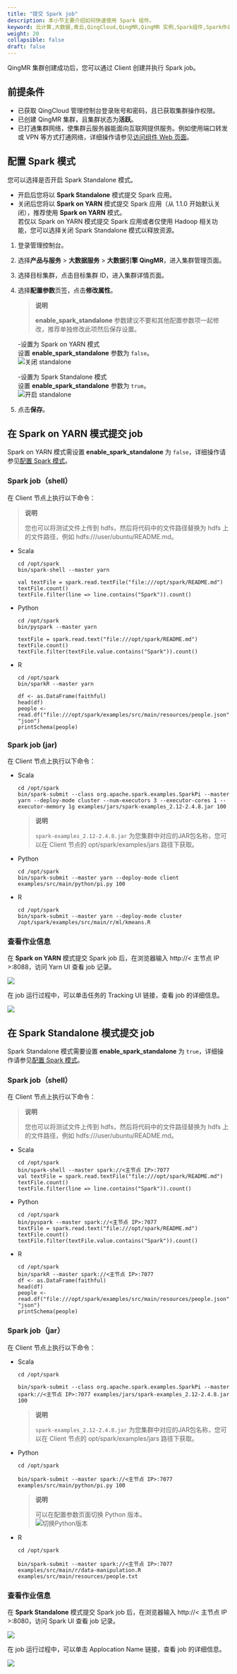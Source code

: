 ```yaml
---
title: "提交 Spark job"
description: 本小节主要介绍如何快速使用 Spark 组件。 
keyword: 云计算,大数据,青云,QingCloud,QingMR,QingMR 实例,Spark组件,Spark作业,快速入门
weight: 20
collapsible: false
draft: false
---
```


QingMR 集群创建成功后，您可以通过 Client 创建并执行 Spark job。

## 前提条件

- 已获取 QingCloud 管理控制台登录账号和密码，且已获取集群操作权限。
- 已创建 QingMR 集群，且集群状态为**活跃**。
- 已打通集群网络，使集群云服务器能面向互联网提供服务。例如使用端口转发或 VPN 等方式打通网络，详细操作请参见[访问组件 Web 页面](../../manual/access_method)。

## 配置 Spark 模式

您可以选择是否开启 Spark Standalone 模式。
- 开启后您将以 **Spark Standalone** 模式提交 Spark 应用。
- 关闭后您将以 **Spark on YARN** 模式提交 Spark 应用（从 1.1.0 开始默认关闭），推荐使用 **Spark on YARN** 模式。     
  若仅以 Spark on YARN 模式提交 Spark 应用或者仅使用 Hadoop 相关功能，您可以选择关闭 Spark Standalone 模式以释放资源。

1. 登录管理控制台。
2. 选择**产品与服务** > **大数据服务** > **大数据引擎 QingMR**，进入集群管理页面。
3. 选择目标集群，点击目标集群 ID，进入集群详情页面。  
4. 选择**配置参数**页签，点击**修改属性**。

   > **说明**
   > 
   > **enable_spark_standalone** 参数建议不要和其他配置参数项一起修改，推荐单独修改此项然后保存设置。
   
   -设置为 Spark on YARN 模式  
   设置 **enable_spark_standalone** 参数为 `false`。  
   ![关闭 standalone](../../_images/spark_standalone_false.png)

   -设置为 Spark Standalone 模式   
   设置 **enable_spark_standalone** 参数为 `true`。     
   ![开启 standalone](../../_images/spark_standalone_true.png)


5. 点击**保存**。

## 在 **Spark on YARN** 模式提交 job

Spark on YARN 模式需设置 **enable_spark_standalone** 为 `false`，详细操作请参见[配置 Spark 模式](#配置-spark-模式)。

### Spark job（shell）

在 Client 节点上执行以下命令：

> **说明**
> 
> 您也可以将测试文件上传到 hdfs，然后将代码中的文件路径替换为 hdfs 上的文件路径，例如 hdfs:///user/ubuntu/README.md。

- Scala

   ```shell
   cd /opt/spark
   bin/spark-shell --master yarn

   val textFile = spark.read.textFile("file:///opt/spark/README.md")
   textFile.count()
   textFile.filter(line => line.contains("Spark")).count()
   ```

- Python

   ```shell
   cd /opt/spark
   bin/pyspark --master yarn

   textFile = spark.read.text("file:///opt/spark/README.md")
   textFile.count()
   textFile.filter(textFile.value.contains("Spark")).count()
   ```

- R

   ```shell
   cd /opt/spark
   bin/sparkR --master yarn
   
   df <- as.DataFrame(faithful)
   head(df)
   people <- read.df("file:///opt/spark/examples/src/main/resources/people.json", "json")
   printSchema(people)
   ```

### Spark job (jar)

在 Client 节点上执行以下命令：

- Scala
   ```
   cd /opt/spark
   bin/spark-submit --class org.apache.spark.examples.SparkPi --master yarn --deploy-mode cluster --num-executors 3 --executor-cores 1 --executor-memory 1g examples/jars/spark-examples_2.12-2.4.8.jar 100
   ```

   > **说明**
   > 
   > `spark-examples_2.12-2.4.8.jar` 为您集群中对应的JAR包名称，您可以在 Client 节点的 opt/spark/examples/jars 路径下获取。

- Python
   ```
   cd /opt/spark
   bin/spark-submit --master yarn --deploy-mode client examples/src/main/python/pi.py 100
   ```

- R
   ```
   cd /opt/spark
   bin/spark-submit --master yarn --deploy-mode cluster /opt/spark/examples/src/main/r/ml/kmeans.R
   ```

### 查看作业信息

在 **Spark on YARN** 模式提交 Spark job 后，在浏览器输入 http://< 主节点 IP >:8088，访问 Yarn UI 查看 job 记录。

![](../../_images/spark_onyarn_shell_ui.png)

在 job 运行过程中，可以单击任务的 Tracking UI 链接，查看 job 的详细信息。

![](../../_images/spark_onyarn_jar_ui_01.png)

## 在 **Spark Standalone** 模式提交 job

Spark Standalone 模式需要设置 **enable_spark_standalone** 为 `true`，详细操作请参见[配置 Spark 模式](#配置-spark-模式)。

### Spark job（shell）

在 Client 节点上执行以下命令：    

> **说明**
> 
> 您也可以将测试文件上传到 hdfs，然后将代码中的文件路径替换为 hdfs 上的文件路径，例如 hdfs:///user/ubuntu/README.md。

- Scala
   ```shell
   cd /opt/spark
   bin/spark-shell --master spark://<主节点 IP>:7077
   val textFile = spark.read.textFile("file:///opt/spark/README.md")
   textFile.count()
   textFile.filter(line => line.contains("Spark")).count()
   ```
- Python
   ```shell
   cd /opt/spark
   bin/pyspark --master spark://<主节点 IP>:7077
   textFile = spark.read.text("file:///opt/spark/README.md")
   textFile.count()
   textFile.filter(textFile.value.contains("Spark")).count()
   ```
- R
   ```shell
   cd /opt/spark
   bin/sparkR --master spark://<主节点 IP>:7077
   df <- as.DataFrame(faithful)
   head(df)
   people <- read.df("file:///opt/spark/examples/src/main/resources/people.json", "json")
   printSchema(people)
   ```

### Spark job（jar）

在 Client 节点上执行以下命令：     

- Scala

   ```
   cd /opt/spark

   bin/spark-submit --class org.apache.spark.examples.SparkPi --master spark://<主节点 IP>:7077 examples/jars/spark-examples_2.12-2.4.8.jar 100
   ```

   > **说明**
   > 
   > `spark-examples_2.12-2.4.8.jar` 为您集群中对应的JAR包名称，您可以在 Client 节点的 opt/spark/examples/jars 路径下获取。

- Python

   ```
   cd /opt/spark
   
   bin/spark-submit --master spark://<主节点 IP>:7077 examples/src/main/python/pi.py 100
   ```

   > **说明**
   > 
   > 可以在配置参数页面切换 Python 版本。  
   > ![切换Python版本](../../_images/switch_python.png)
   
- R

   ```
   cd /opt/spark
   
   bin/spark-submit --master spark://<主节点 IP>:7077 examples/src/main/r/data-manipulation.R examples/src/main/resources/people.txt
   ```

### 查看作业信息

在 **Spark Standalone** 模式提交 Spark job 后，在浏览器输入 http://< 主节点 IP >:8080，访问 Spark UI 查看 job 记录。

![](../../_images/spark_standalone_shell_ui.png)

在 job 运行过程中，可以单击 Applocation Name 链接，查看 job 的详细信息。

![](../../_images/spark_standalone_shell_ui_01.png)








